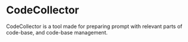 # CodeCollector
CodeCollector is a tool made for preparing prompt with relevant parts of code-base, and code-base management. 
